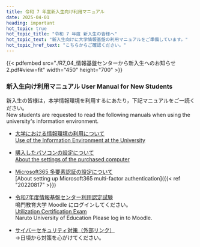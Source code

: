```yaml
---
title: 令和 7 年度新入生向け利用マニュアル 
date: 2025-04-01
heading: important
hot_topic: true
hot_topic_title: "令和 7 年度 新入生の皆様へ" 
hot_topic_text: "新入生向けに大学情報基盤の利用マニュアルをご準備しています。"
hot_topic_href_text: "こちらからご確認ください。"
---
```


{{< pdfembed src="./R7_04_情報基盤センターから新入生へのお知らせ 2.pdf#view=fit" width="450" height="700" >}}

### 新入生向け利用マニュアル User Manual for New Students
新入生の皆様は，本学情報環境を利用するにあたり，下記マニュアルをご一読ください。  
New students are requested to read the following manuals when using the university's information environment.

- [大学における情報環境の利用について](大学における情報環境の利用について.pdf)  
  [Use of the Information Environment at the University](InformationenvironmentatUniversity.pdf)

- [購入したパソコンの設定について](購入したパソコンの設定について(R5.10～).pdf)  
  [About the settings of the purchased computer](SettingofanewlypurchasedPC.pdf)  

- [Microsoft365 多要素認証の設定について](多要素認証.pdf)  
  [About setting up Microsoft365 multi-factor authentication]({{< ref "20220817" >}}) 

- [令和7年度情報基盤センター利用認定試験](https://lms.naruto-u.ac.jp/course/view.php?id=29)   
鳴門教育大学 Moodle にログインしてください。  
[Utilization Certification Exam](https://lms.naruto-u.ac.jp/course/view.php?id=29)  
Naruto University of Education Please log in to Moodle.  

- [サイバーセキュリティ対策（外部リンク）](https://security-portal.nisc.go.jp/cybersecuritymonth/2024/)  
→日頃から対策を心がけてください。
